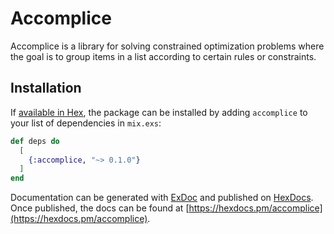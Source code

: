 # Accomplice

Accomplice is a library for solving constrained optimization problems where the
goal is to group items in a list according to certain rules or constraints.

## Installation

If [available in Hex](https://hex.pm/docs/publish), the package can be installed
by adding `accomplice` to your list of dependencies in `mix.exs`:

```elixir
def deps do
  [
    {:accomplice, "~> 0.1.0"}
  ]
end
```

Documentation can be generated with [ExDoc](https://github.com/elixir-lang/ex_doc)
and published on [HexDocs](https://hexdocs.pm). Once published, the docs can
be found at [https://hexdocs.pm/accomplice](https://hexdocs.pm/accomplice).

